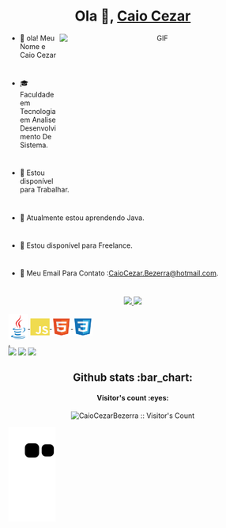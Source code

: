  
 <h1 align="center"> Ola 👋, <a href="https://100rabhcsmc.github.io/Me.io/" target="blank">
Caio Cezar</a></h1>

<a target="_blank" align="center">
  <img align="right" top="500" height="300" width="400" alt="GIF" src="https://media.giphy.com/media/SWoSkN6DxTszqIKEqv/giphy.gif">
</a>


- 👦 ola! Meu Nome e Caio Cezar
#


- 🎓 Faculdade em Tecnologia em Analise Desenvolvimento De Sistema.
#

- 🤝 Estou disponível para Trabalhar.
#

- 🌱 Atualmente estou aprendendo Java.
#

- 🤝 Estou disponível para Freelance.
#

- 📧 Meu Email Para Contato :CaioCezar.Bezerra@hotmail.com.
#


<div align="center">
  <a href="https://github.com/CaioCezarBezerra">
  <img height="160em" src="https://github-readme-stats.vercel.app/api?username=CaioCezarBezerra&show_icons=true&theme=dark&include_commits=false&count_private=true"/>
  <img height="165em"src="https://github-readme-stats.vercel.app/api/top-langs/?username=CaioCezarBezerra&layout=compact&langs_count=5&theme=dark"/>
</div>
  <div style="display: inline_block"><br>
  <img align="center" alt="Caio-Csharp" height="50" width="40" src="https://raw.githubusercontent.com/devicons/devicon/master/icons/java/java-original.svg">
  <img align="center" alt="Caio-Js" height="35" width="40" src="https://raw.githubusercontent.com/devicons/devicon/master/icons/javascript/javascript-plain.svg">
  <img align="center" alt="Caio-HTML" height="35" width="39" src="https://raw.githubusercontent.com/devicons/devicon/master/icons/html5/html5-original.svg">
  <img align="center" alt="Caio-CSS" height="35" width="40" src="https://raw.githubusercontent.com/devicons/devicon/master/icons/css3/css3-original.svg">
  
  
  </div>
  .
  
  
<div> 
  <a href="https://instagram.com/caio_cesar99" target="_blank"><img src="https://img.shields.io/badge/-Instagram-%23E4405F?style=for-the-badge&logo=instagram&logoColor=white" target="_blank"></a>
  <a href="https://www.linkedin.com/in/caio-cezar-a7b3bb207" target="_blank"><img src="https://img.shields.io/badge/-LinkedIn-%230077B5?style=for-the-badge&logo=linkedin&logoColor=white" target="_blank"></a>
  <a href = ""><img src=https://img.shields.io/badge/Microsoft_Outlook-0078D4?style=for-the-badge&logo=microsoft-outlook&logoColor=white></a>
</div>
<h2 align="center">Github stats :bar_chart:</h2>

<h4 align="center">Visitor's count :eyes:</h4>

<p align="center"><img src="https://profile-counter.glitch.me/{CaioCezarBezerra}/count.svg" alt="CaioCezarBezerra :: Visitor's Count" /></p>

![snake gif](https://github.com/CaioCezarBezerra/CaioCezarBezerra/blob/output/github-contribution-grid-snake.svg)
